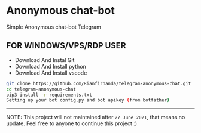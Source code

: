 # Anonymous chat-bot

Simple Anonymous chat-bot Telegram


## FOR WINDOWS/VPS/RDP USER

* Download And Instal Git
* Download And Install python
* Download And Install vscode 
```bash
git clone https://github.com/Rianfirnanda/telegram-anonymous-chat.git
cd telegram-anonymous-chat
pip3 install -r requirements.txt
Setting up your bot config.py and bot apikey (from botfather)
```

---------


NOTE: This project will not maintained after `27 June 2021`, that means no update. Feel free to anyone to continue this project :)
